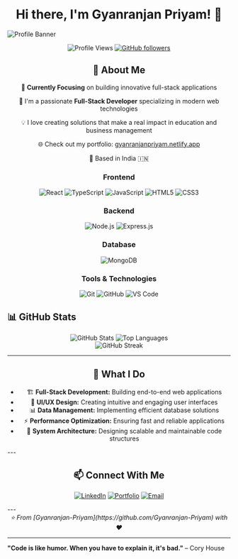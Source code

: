 <div align="center">

  # Hi there, I'm Gyanranjan Priyam! 👋
</div>

<img alt="Profile Banner" src="https://camo.githubusercontent.com/9aa127e4ccc6105c73df89829816ebb18c2d629394b2ea8c8873a59a3af1cc71/68747470733a2f2f6d69722d73332d63646e2d63662e626568616e63652e6e65742f70726f6a6563745f6d6f64756c65732f6d61785f313230302f37393733313536383039373539392e356235306263613437373733352e6a7067">

<div align="center">

   ![Profile Views](https://komarev.com/ghpvc/?username=Gyanranjan-Priyam&color=blue)
   [![GitHub followers](https://img.shields.io/github/followers/Gyanranjan-Priyam?label=Follow&style=social)](https://github.com/Gyanranjan-Priyam)

   ## 🚀 About Me

   🎯 **Currently Focusing** on building innovative full-stack applications

   🔭 I'm a passionate **Full-Stack Developer** specializing in modern web technologies

   💡 I love creating solutions that make a real impact in education and business management

   🌐 Check out my portfolio: [gyanranjanpriyam.netlify.app](https://gyanranjanpriyam.netlify.app)

   📍 Based in India 🇮🇳

</div>


<div align="center">


   ### Frontend
   ![React](https://img.shields.io/badge/React-20232A?style=for-the-badge&logo=react&logoColor=61DAFB)
   ![TypeScript](https://img.shields.io/badge/TypeScript-007ACC?style=for-the-badge&logo=typescript&logoColor=white)
   ![JavaScript](https://img.shields.io/badge/JavaScript-F7DF1E?style=for-the-badge&logo=javascript&logoColor=black)
   ![HTML5](https://img.shields.io/badge/HTML5-E34F26?style=for-the-badge&logo=html5&logoColor=white)
   ![CSS3](https://img.shields.io/badge/CSS3-1572B6?style=for-the-badge&logo=css3&logoColor=white)

   ### Backend
   ![Node.js](https://img.shields.io/badge/Node.js-43853D?style=for-the-badge&logo=node.js&logoColor=white)
   ![Express.js](https://img.shields.io/badge/Express.js-404D59?style=for-the-badge)

   ### Database
   ![MongoDB](https://img.shields.io/badge/MongoDB-4EA94B?style=for-the-badge&logo=mongodb&logoColor=white)

   ### Tools & Technologies
   ![Git](https://img.shields.io/badge/Git-F05032?style=for-the-badge&logo=git&logoColor=white)
   ![GitHub](https://img.shields.io/badge/GitHub-100000?style=for-the-badge&logo=github&logoColor=white)
   ![VS Code](https://img.shields.io/badge/Visual_Studio_Code-0078D4?style=for-the-badge&logo=visual%20studio%20code&logoColor=white)
</div>


## 📊 GitHub Stats

<div align="center">
  <img src="https://github-readme-stats.vercel.app/api?username=Gyanranjan-Priyam&show_icons=true&theme=radical" alt="GitHub Stats" />
  <img src="https://github-readme-stats.vercel.app/api/top-langs/?username=Gyanranjan-Priyam&layout=compact&theme=radical" alt="Top Languages" />
</div>

<div align="center">
  <img src="https://github-readme-streak-stats.herokuapp.com/?user=Gyanranjan-Priyam&theme=radical" alt="GitHub Streak" />
</div>

---

<div align="center">


## 💼 What I Do

- 🏗️ **Full-Stack Development:** Building end-to-end web applications
- 🎨 **UI/UX Design:** Creating intuitive and engaging user interfaces
- 📊 **Data Management:** Implementing efficient database solutions
- ⚡ **Performance Optimization:** Ensuring fast and reliable applications
- 🔧 **System Architecture:** Designing scalable and maintainable code structures


</div>
---

<div align="center">

## 📫 Connect With Me

[![LinkedIn](https://img.shields.io/badge/LinkedIn-0077B5?style=for-the-badge&logo=linkedin&logoColor=white)](https://linkedin.com/in/gyanranjanpriyam)
[![Portfolio](https://img.shields.io/badge/Portfolio-000000?style=for-the-badge&logo=vercel&logoColor=white)](https://gyanranjanpriyam.netlify.app)
[![Email](https://img.shields.io/badge/Email-D14836?style=for-the-badge&logo=gmail&logoColor=white)](mailto:gyanranjanpriyam@gmail.com)
</div>
---


<div align="center">
  <i>⭐️ From [Gyanranjan-Priyam](https://github.com/Gyanranjan-Priyam) with ❤️</i>
</div>

---

**"Code is like humor. When you have to explain it, it's bad."** – Cory House
